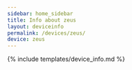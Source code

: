 ```yaml
---
sidebar: home_sidebar
title: Info about zeus
layout: deviceinfo
permalink: /devices/zeus/
device: zeus
---
```

{% include templates/device_info.md %}
